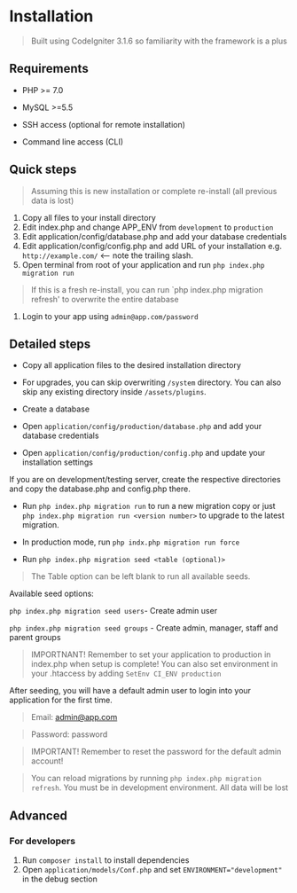 # Installation

> Built using CodeIgniter 3.1.6 so familiarity with the framework is a plus

## Requirements

* PHP >= 7.0

* MySQL >=5.5

* SSH access (optional for remote installation)

* Command line access (CLI)

## Quick steps

> Assuming this is new installation or complete re-install (all previous data is lost)
1. Copy all files to your install directory
1. Edit index.php and change APP_ENV from `development` to `production`
1. Edit application/config/database.php and add your database credentials
1. Edit application/config/config.php and add URL of your installation e.g. `http://example.com/` &longleftarrow; note the trailing slash.
1. Open terminal from root of your application and run `php index.php migration run`
> If this is a fresh re-install, you can run `php index.php migration refresh' to overwrite the entire database

1. Login to your app using `admin@app.com/password`

## Detailed steps

* Copy all application files to the desired installation directory

* For upgrades, you can skip overwriting `/system` directory. You can also skip any existing directory inside `/assets/plugins`.
* Create a database
* Open `application/config/production/database.php` and add your database credentials

* Open `application/config/production/config.php` and update your installation settings

If  you are on development/testing server, create the respective directories and copy the database.php and config.php there.

* Run `php index.php migration run` to run a new migration copy or just `php index.php migration run <version number>`  to upgrade to the latest migration.

* In production mode, run `php indx.php migration run force`
* Run  `php index.php migration seed <table (optional)>`

> The Table option can be left blank to run all available seeds.

Available seed options:

`php index.php migration seed users`- Create admin user

`php index.php migration seed groups` - Create admin, manager, staff and parent groups

> IMPORTNANT! Remember to set your application to production in index.php when setup is complete! You can also set environment in your .htaccess by adding `SetEnv CI_ENV production`

After seeding, you will have a default admin user to login into your application for the first time.

> Email: admin@app.com
<!-- . -->
> Password: password

> IMPORTANT! Remember to reset the password for the default admin account!

> You can reload migrations by running `php index.php migration refresh`. You must be in development environment. All data will be lost

## Advanced

### For developers

1. Run `composer install` to install dependencies
1. Open `application/models/Conf.php` and set `ENVIRONMENT="development"` in the debug section